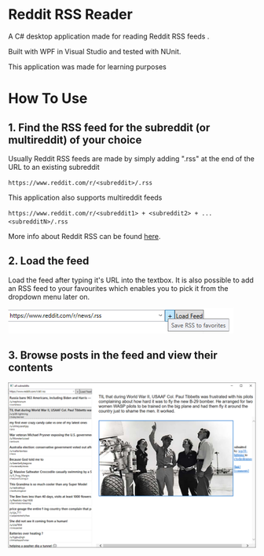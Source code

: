 # Reddit RSS Reader

A C# desktop application made for reading Reddit RSS feeds . 

Built with WPF in Visual Studio and tested with NUnit.

This application was made for learning purposes 

# How To Use 

## 1. Find the RSS feed for the subreddit (or multireddit) of your choice

Usually Reddit RSS feeds are made by simply adding ".rss" at the end of the URL to an existing subreddit 

`https://www.reddit.com/r/<subreddit>/.rss` 

This application also supports multireddit feeds

`https://www.reddit.com/r/<subreddit1> + <subreddit2> + ... <subredditN>/.rss` 

More info about Reddit RSS can be found [here](https://www.reddit.com/wiki/rss).

## 2. Load the feed

Load the feed after typing it's URL into the textbox. It is also possible to add an RSS feed to your favourites which enables you to pick it from the dropdown menu later on. 

![screen grab of loading](/Images/loadRSS.png)

## 3. Browse posts in the feed and view their contents

![screen grab of entire application](/Images/fullscreenGrab.png)